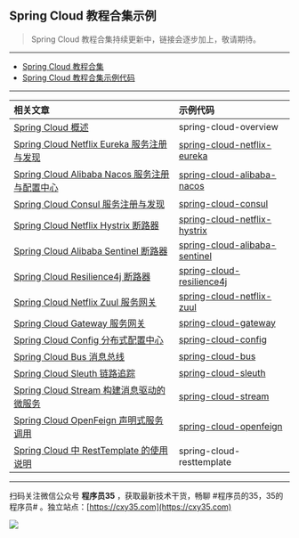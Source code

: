 ## Spring Cloud 教程合集示例

> Spring Cloud 教程合集持续更新中，链接会逐步加上，敬请期待。

---

- [Spring Cloud 教程合集](https://mp.weixin.qq.com/s/SBmcs2bxumhNz4kky1pl-A)
- [Spring Cloud 教程合集示例代码](https://github.com/cxy35/spring-cloud-samples)

---

|相关文章|示例代码|
|:-|:-|
|[Spring Cloud 概述](https://mp.weixin.qq.com/s/fV2CJ2SE2qGdSMYiiSXoTg)|spring-cloud-overview|
|[Spring Cloud Netflix Eureka 服务注册与发现](https://www.cxy35.com/#/docs/springcloud/spring-cloud-netflix-eureka)|[spring-cloud-netflix-eureka](https://github.com/cxy35/spring-cloud-samples/tree/master/spring-cloud-netflix-eureka)|
|[Spring Cloud Alibaba Nacos 服务注册与配置中心](https://mp.weixin.qq.com/s/C4lxtlT_2hSC-scuQsMoiQ)|[spring-cloud-alibaba-nacos](https://github.com/cxy35/spring-cloud-samples/tree/master/spring-cloud-alibaba-nacos)|
|[Spring Cloud Consul 服务注册与发现](https://mp.weixin.qq.com/s/5sNag-g_v9dj0tU-i6T63g)|[spring-cloud-consul](https://github.com/cxy35/spring-cloud-samples/tree/master/spring-cloud-consul)|
|[Spring Cloud Netflix Hystrix 断路器](https://mp.weixin.qq.com/s/Lkju0BKI7znHBfDYcCwfTw)|[spring-cloud-netflix-hystrix](https://github.com/cxy35/spring-cloud-samples/tree/master/spring-cloud-netflix-hystrix)|
|[Spring Cloud Alibaba Sentinel 断路器](https://mp.weixin.qq.com/s/9BRimS7pCIqdRfMd84-AFQ)|[spring-cloud-alibaba-sentinel](https://github.com/cxy35/spring-cloud-samples/tree/master/spring-cloud-alibaba-sentinel)|
|[Spring Cloud Resilience4j 断路器](https://mp.weixin.qq.com/s/Pc4EtEiqHvEF-iDvyAB0aw)|[spring-cloud-resilience4j](https://github.com/cxy35/spring-cloud-samples/tree/master/spring-cloud-resilience4j)|
|[Spring Cloud Netflix Zuul 服务网关](https://mp.weixin.qq.com/s/Zf1HKJRULTIpA9ZKfYlgqg)|[spring-cloud-netflix-zuul](https://github.com/cxy35/spring-cloud-samples/tree/master/spring-cloud-netflix-zuul)|
|[Spring Cloud Gateway 服务网关](https://mp.weixin.qq.com/s/7US02oSv-wZY26tCmjDFuQ)|[spring-cloud-gateway](https://github.com/cxy35/spring-cloud-samples/tree/master/spring-cloud-gateway)|
|[Spring Cloud Config 分布式配置中心](https://mp.weixin.qq.com/s/QRO0WBoPS_13IdK_VoAWzA)|[spring-cloud-config](https://github.com/cxy35/spring-cloud-samples/tree/master/spring-cloud-config)|
|[Spring Cloud Bus 消息总线](https://mp.weixin.qq.com/s/1754BmL621hd3y0feVzw-A)|[spring-cloud-bus](https://github.com/cxy35/spring-cloud-samples/tree/master/spring-cloud-bus)|
|[Spring Cloud Sleuth 链路追踪](https://mp.weixin.qq.com/s/gInREoP0d-f47MRgXOa-9g)|[spring-cloud-sleuth](https://github.com/cxy35/spring-cloud-samples/tree/master/spring-cloud-sleuth)|
|[Spring Cloud Stream 构建消息驱动的微服务](https://mp.weixin.qq.com/s/sbCJFZdfH0VOie47X3Do3A)|[spring-cloud-stream](https://github.com/cxy35/spring-cloud-samples/tree/master/spring-cloud-stream)|
|[Spring Cloud OpenFeign 声明式服务调用](https://mp.weixin.qq.com/s/4N-pz6ikvubjRdp9osI2JQ)|[spring-cloud-openfeign](https://github.com/cxy35/spring-cloud-samples/tree/master/spring-cloud-openfeign)|
|[Spring Cloud 中 RestTemplate 的使用说明](https://mp.weixin.qq.com/s/mJkqtckvWnxia4yOmZqS6w)|spring-cloud-resttemplate|


---

扫码关注微信公众号 **程序员35** ，获取最新技术干货，畅聊 #程序员的35，35的程序员# 。独立站点：[https://cxy35.com](https://cxy35.com)

![](https://oscimg.oschina.net/oscnet/up-285838b9c516db5bb1ba760f292f2346078.JPEG)
